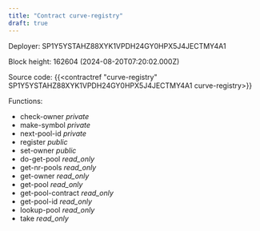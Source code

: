 ```yaml
---
title: "Contract curve-registry"
draft: true
---
```

Deployer: SP1Y5YSTAHZ88XYK1VPDH24GY0HPX5J4JECTMY4A1


 



Block height: 162604 (2024-08-20T07:20:02.000Z)

Source code: {{<contractref "curve-registry" SP1Y5YSTAHZ88XYK1VPDH24GY0HPX5J4JECTMY4A1 curve-registry>}}

Functions:

* check-owner _private_
* make-symbol _private_
* next-pool-id _private_
* register _public_
* set-owner _public_
* do-get-pool _read_only_
* get-nr-pools _read_only_
* get-owner _read_only_
* get-pool _read_only_
* get-pool-contract _read_only_
* get-pool-id _read_only_
* lookup-pool _read_only_
* take _read_only_
